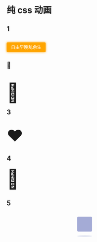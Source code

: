 # 纯 css 动画

## 1

<div class="box1">
  <span class="text">自由早晚乱余生</span>
</div>

## 🐥

<div class="box2">
  <div class="bounce-top">🏀</div>
</div>

## 3

<div class="box3">
  <span class="heart">❤️</span>
</div>

## 4

<div class="box5">
  <div class="bird">🐥</div>
</div>

## 5

<div class="box4">
  <div class="loader"></div>
</div>

<!-- 下面真实代码 -->
<style lang="scss">
  .box1 {
    padding-top: 14px;
    .text {
      display: inline-block;
      background: orange;
      color: white;
      margin: auto;
      padding: .3em 1em .5em;
      border-radius: 3px;
      box-shadow: 0 0 .5em orange;
      animation: shake-baidu 2s ease 0s infinite;
      /* animation-play-state: paused; */
      /* animation-play-state: running; */
      cursor: pointer;
      user-select: none;
    }
    @keyframes shake-baidu {
      from    { transform: rotate(0deg); }
      4%      { transform: rotate(5deg); }
      12.5%   { transform: rotate(-5deg); }
      21%     { transform: rotate(5deg); }
      29%     { transform: rotate(-5deg); }
      37.5%   { transform: rotate(5deg); }
      46%     { transform: rotate(-5deg); }
      50%,to  { transform: rotate(0deg); }
    }
  }
  
  .box2 {
    .bounce-top {
      display: inline-block;
      margin-top: 38px;
      height: 42px;
      border-radius: 4px;
      animation: bounce-top .9s both infinite;
      /* animation-delay: 5s; */
      font-size: 60px;
      text-align: center;
      line-height: 42px;
      @keyframes bounce-top {
        0%{transform:translateY(-45px);animation-timing-function:ease-in;opacity:1}
        24%{opacity:1}
        40%{transform:translateY(-24px);animation-timing-function:ease-in}
        65%{transform:translateY(-12px);animation-timing-function:ease-in}
        82%{transform:translateY(-6px);animation-timing-function:ease-in}
        93%{transform:translateY(-4px);animation-timing-function:ease-in}
        25%,55%,75%,87%{transform:translateY(0);animation-timing-function:ease-out}
        100%{transform:translateY(0);animation-timing-function:ease-out;opacity:1}
      }
    }
  }
  .box3 {
    padding-top: 14px;

    .heart {
      display: inline-block;
      font-size: 52px;
      animation: heartbeat 1.5s ease-in-out infinite both;
    }
    @keyframes heartbeat {
      from{transform:scale(1);transform-origin:center center;animation-timing-function:ease-out}
      10%{transform:scale(.88);animation-timing-function:ease-in}
      17%{transform:scale(.95);animation-timing-function:ease-out}
      33%{transform:scale(.84);animation-timing-function:ease-in}
      45%{transform:scale(1);animation-timing-function:ease-out}
    }
  }
  .box4 {
    padding-top: 14px;

    .loader {
      width: 48px;
      height: 48px;
      margin: auto;
      position: relative;
    }

    .loader::before {
      content: '';
      width: 48px;
      height: 5px;
      background: #a4abd650;
      position: absolute;
      top: 60px;
      left: 0%;
      border-radius: 50%;
      animation: shadow01 0.5s linear infinite;
    }

    .loader::after {
      content: '';
      width: 100%;
      height: 100%;
      background: #a4abd6;
      position: absolute;
      top: 0;
      left: 0%;
      border-radius: 4px;
      animation: jump01 0.5s linear infinite;
    }

    @keyframes jump01 {
      15% {
        border-bottom-right-radius: 3px;
      }

      25% {
        transform: translateY(9px) rotate(22.5deg);
      }

      50% {
        transform: translateY(18px) scale(1, 0.9) rotate(45deg);
        border-bottom-right-radius: 40px;
      }
      75% {
        transform: translateY(9px) rotate(67.5deg);
      }
      100% {
        transform: translateY(0) rotate(90deg);
      }
    }

    @keyframes shadow01 {
      0%,
      100% {
        transform: scale(1, 1);
      }
      50% {
        transform: scale(1.2, 1);
      }
    }
  }
  .box5 {
    font-size: 60px;
    .bird {
      animation: slide-in-elliptic-top-fwd 1.6s cubic-bezier(0.250, 0.460, 0.450, 0.940) both infinite;
    }
    @keyframes slide-in-elliptic-top-fwd {
      0% {
        transform: translateY(-600px) rotateX(-30deg) scale(0);
        transform-origin: 50% 100%;
        opacity: 0;
      }
      100% {
        transform: translateY(0) rotateX(0) scale(1);
        transform-origin: 50% 1400px;
        opacity: 1;
      }
    }
    @keyframes slide-in-elliptic-top-fwd {
      0% {
        transform: translateY(-600px) rotateX(-30deg) scale(0);
        transform-origin: 50% 100%;
        opacity: 0;
      }
      100% {
        transform: translateY(0) rotateX(0) scale(1);
        transform-origin: 50% 1400px;
        opacity: 1;
      }
    }
  }
</style>

